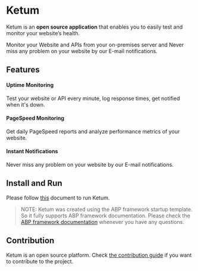 # Ketum

Ketum is an **open source application** that enables you to easily test and monitor your website’s health.

Monitor your Website and APIs from your on-premises server and Never miss any problem on your website by our E-mail notifications.

## Features

#### Uptime Monitoring

 Test your website or API every minute, log response times, get notified when it's down.

#### PageSpeed Monitoring

Get daily PageSpeed reports and analyze performance metrics of your website.

#### Instant Notifications

Never miss any problem on your website by our E-mail notifications.

## Install and Run

Please follow [this](./docs/Get-Started/getting-started.md) document to run Ketum.

> NOTE: Ketum was created using the ABP framework startup template. So it fully supports ABP framework documentation. Please check the [ABP framework documentation](https://docs.abp.io/en/abp/latest) whenever you have any questions.

## Contribution

Ketum is an open source platform. Check [the contribution guide](docs/Contribution/Index.md) if you want to contribute to the project.
